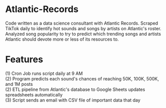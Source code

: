 # Atlantic-Records
Code written as a data science consultant with Atlantic Records. Scraped TikTok daily to identify hot sounds and songs by artists on Atlantic's roster. Analyzed song popularity to try to predict which trending songs and artists Atlantic should devote more or less of its resources to.

# Features

(1) Cron Job runs script daily at 9 AM  
(2) Program predicts each sound's chances of reaching 50K, 100K, 500K, and 1M posts  
(2) ETL pipeline from Atlantic's database to Google Sheets updates spreadsheets automatically  
(3) Script sends an email with CSV file of important data that day  
